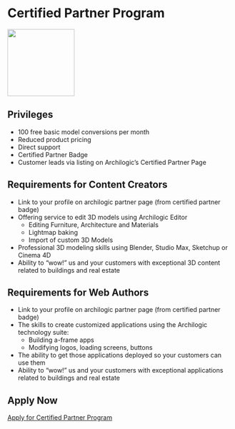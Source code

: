 # Certified Partner Program

<img style="width: 150px;" src="https://archilogic-com.github.io/ui-style-guide/certified-partner/archilogic-partner-badge-pyramid-gradient.svg">

## Privileges

* 100 free basic model conversions per month
* Reduced product pricing
* Direct support
* Certified Partner Badge
* Customer leads via listing on Archilogic’s Certified Partner Page

## Requirements for Content Creators

* Link to your profile on archilogic partner page (from certified partner badge)
* Offering service to edit 3D models using Archilogic Editor
  * Editing Furniture, Architecture and Materials
  * Lightmap baking
  * Import of custom 3D Models
* Professional 3D modeling skills using Blender, Studio Max, Sketchup or Cinema 4D
* Ability to “wow!” us and your customers with exceptional 3D content related to buildings and real estate

## Requirements for Web Authors

* Link to your profile on archilogic partner page (from certified partner badge)
* The skills to create customized applications using the Archilogic technology suite:
  * Building a-frame apps
  * Modifying logos, loading screens, buttons
* The ability to get those applications deployed so your customers can use them
* Ability to “wow!” us and your customers with exceptional applications related to buildings and real estate

## Apply Now

[Apply for Certified Partner Program](mailto:partner@archilogic.com)
